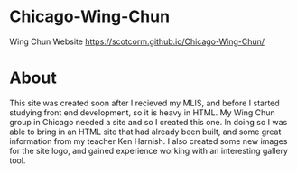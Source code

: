# Chicago-Wing-Chun
 Wing Chun Website
https://scotcorm.github.io/Chicago-Wing-Chun/


# About
This site was created soon after I recieved my MLIS, and before I started studying front end development, so it is heavy in HTML. My Wing Chun group in Chicago needed a site and so I created this one.  In doing so I was able to bring in an HTML site that had already been built, and some great information from my teacher Ken Harnish.  I also created some new images for the site logo, and gained experience working with an interesting gallery tool. 
